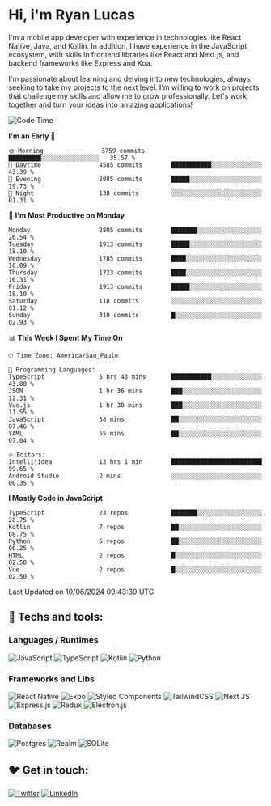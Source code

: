 # Hi, i'm Ryan Lucas

I'm a mobile app developer with experience in technologies like React Native, Java, and Kotlin.
In addition, I have experience in the JavaScript ecosystem, with skills in frontend libraries like React and Next.js, and backend frameworks like Express and Koa.

I'm passionate about learning and delving into new technologies, always seeking to take my projects to the next level. I'm willing to work on projects that challenge my skills and allow me to grow professionally. Let's work together and turn your ideas into amazing applications!


<!--START_SECTION:waka-->
![Code Time](http://img.shields.io/badge/Code%20Time-342%20hrs%205%20mins-blue)

**I'm an Early 🐤** 

```text
🌞 Morning                3759 commits        █████████░░░░░░░░░░░░░░░░   35.57 % 
🌆 Daytime                4585 commits        ███████████░░░░░░░░░░░░░░   43.39 % 
🌃 Evening                2085 commits        █████░░░░░░░░░░░░░░░░░░░░   19.73 % 
🌙 Night                  138 commits         ░░░░░░░░░░░░░░░░░░░░░░░░░   01.31 % 
```
📅 **I'm Most Productive on Monday** 

```text
Monday                   2805 commits        ███████░░░░░░░░░░░░░░░░░░   26.54 % 
Tuesday                  1913 commits        █████░░░░░░░░░░░░░░░░░░░░   18.10 % 
Wednesday                1785 commits        ████░░░░░░░░░░░░░░░░░░░░░   16.89 % 
Thursday                 1723 commits        ████░░░░░░░░░░░░░░░░░░░░░   16.31 % 
Friday                   1913 commits        █████░░░░░░░░░░░░░░░░░░░░   18.10 % 
Saturday                 118 commits         ░░░░░░░░░░░░░░░░░░░░░░░░░   01.12 % 
Sunday                   310 commits         █░░░░░░░░░░░░░░░░░░░░░░░░   02.93 % 
```


📊 **This Week I Spent My Time On** 

```text
🕑︎ Time Zone: America/Sao_Paulo

💬 Programming Languages: 
TypeScript               5 hrs 43 mins       ███████████░░░░░░░░░░░░░░   43.80 % 
JSON                     1 hr 36 mins        ███░░░░░░░░░░░░░░░░░░░░░░   12.31 % 
Vue.js                   1 hr 30 mins        ███░░░░░░░░░░░░░░░░░░░░░░   11.55 % 
JavaScript               58 mins             ██░░░░░░░░░░░░░░░░░░░░░░░   07.46 % 
YAML                     55 mins             ██░░░░░░░░░░░░░░░░░░░░░░░   07.04 % 

🔥 Editors: 
Intellijidea             13 hrs 1 min        █████████████████████████   99.65 % 
Android Studio           2 mins              ░░░░░░░░░░░░░░░░░░░░░░░░░   00.35 % 
```

**I Mostly Code in JavaScript** 

```text
TypeScript               23 repos            ███████░░░░░░░░░░░░░░░░░░   28.75 % 
Kotlin                   7 repos             ██░░░░░░░░░░░░░░░░░░░░░░░   08.75 % 
Python                   5 repos             ██░░░░░░░░░░░░░░░░░░░░░░░   06.25 % 
HTML                     2 repos             █░░░░░░░░░░░░░░░░░░░░░░░░   02.50 % 
Vue                      2 repos             █░░░░░░░░░░░░░░░░░░░░░░░░   02.50 % 
```




 Last Updated on 10/06/2024 09:43:39 UTC
<!--END_SECTION:waka-->

## 🔧 Techs and tools: 

### Languages / Runtimes
![JavaScript](https://img.shields.io/badge/javascript-%23323330.svg?style=for-the-badge&logo=javascript&logoColor=%23F7DF1E)
![TypeScript](https://img.shields.io/badge/typescript-%23007ACC.svg?style=for-the-badge&logo=typescript&logoColor=white)
![Kotlin](https://img.shields.io/badge/kotlin-%230095D5.svg?style=for-the-badge&logo=kotlin&logoColor=white) ![Python](https://img.shields.io/badge/python-3670A0?style=for-the-badge&logo=python&logoColor=ffdd54)

### Frameworks and Libs
![React Native](https://img.shields.io/badge/react_native-%2320232a.svg?style=for-the-badge&logo=react&logoColor=%2361DAFB)
![Expo](https://img.shields.io/badge/expo-1C1E24?style=for-the-badge&logo=expo&logoColor=#D04A37)
![Styled Components](https://img.shields.io/badge/styled--components-DB7093?style=for-the-badge&logo=styled-components&logoColor=white)
![TailwindCSS](https://img.shields.io/badge/tailwindcss-%2338B2AC.svg?style=for-the-badge&logo=tailwind-css&logoColor=white)
![Next JS](https://img.shields.io/badge/Next-black?style=for-the-badge&logo=next.js&logoColor=white)
![Express.js](https://img.shields.io/badge/express.js-%23404d59.svg?style=for-the-badge&logo=express&logoColor=%2361DAFB)
![Redux](https://img.shields.io/badge/redux-%23593d88.svg?style=for-the-badge&logo=redux&logoColor=white)
![Electron.js](https://img.shields.io/badge/Electron-191970?style=for-the-badge&logo=Electron&logoColor=white)

### Databases
![Postgres](https://img.shields.io/badge/postgres-%23316192.svg?style=for-the-badge&logo=postgresql&logoColor=white)
![Realm](https://img.shields.io/badge/Realm-39477F?style=for-the-badge&logo=realm&logoColor=white)
![SQLite](https://img.shields.io/badge/sqlite-%2307405e.svg?style=for-the-badge&logo=sqlite&logoColor=white)

## 🐦 Get in touch:

[![Twitter](https://img.shields.io/badge/Twitter-%231DA1F2.svg?style=for-the-badge&logo=Twitter&logoColor=white)](https://twitter.com/ryangst_)
[![LinkedIn](https://img.shields.io/badge/linkedin-%230077B5.svg?style=for-the-badge&logo=linkedin&logoColor=white)](https://www.linkedin.com/in/ryan-lucas-machado/)
